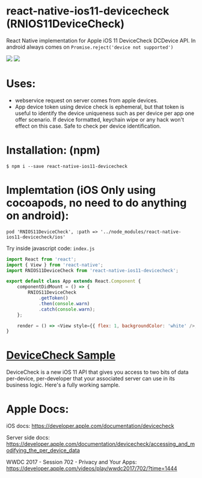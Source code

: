 # react-native-ios11-devicecheck (RNIOS11DeviceCheck)

React Native implementation for Apple iOS 11 DeviceCheck DCDevice API. In android always comes on `Promise.reject('device not supported')`

![](https://img.shields.io/badge/pod_RNIOS11DeviceCheck-v0.0.2-green.svg?style=flat)
![](https://img.shields.io/badge/npm_react--native--ios11--devicecheck-v0.0.2-green.svg?style=flat)

# Uses:

- webservice request on server comes from apple devices.
- App device token using device check is ephemeral, but that token is useful to identify the device uniqueness such as per device per app one offer scenario. If device formatted, keychain wipe or any hack won't effect on this case. Safe to check per device identification.

# Installation: (npm)

`$ npm i --save react-native-ios11-devicecheck`

# Implemtation (iOS Only using cocoapods, no need to do anything on android):

`pod 'RNIOS11DeviceCheck', :path => '../node_modules/react-native-ios11-devicecheck/ios'`

Try inside javascript code: `index.js`

```javascript
import React from 'react';
import { View } from 'react-native';
import RNIOS11DeviceCheck from 'react-native-ios11-devicecheck';

export default class App extends React.Component {
	componentDidMount = () => {
		RNIOS11DeviceCheck
			.getToken()
			.then(console.warn)
			.catch(console.warn);
	};

	render = () => <View style={{ flex: 1, backgroundColor: 'white' />;
}
```

# [DeviceCheck Sample](https://github.com/dayitv89/DCDeviceCheck)

DeviceCheck is a new iOS 11 API that gives you access to two bits of data per-device, per-developer that your associated server can use in its business logic. Here's a fully working sample.

# Apple Docs:

iOS docs:
<https://developer.apple.com/documentation/devicecheck>

Server side docs:
<https://developer.apple.com/documentation/devicecheck/accessing_and_modifying_the_per_device_data>

WWDC 2017 - Session 702 - Privacy and Your Apps:
<https://developer.apple.com/videos/play/wwdc2017/702/?time=1444>
